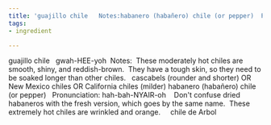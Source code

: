 ```yaml
---
title: 'guajillo chile   Notes:habanero (habañero) chile (or pepper)  Pronunciation:'
tags:
- ingredient

---
```

guajillo chile   gwah-HEE-yoh  Notes:  These moderately hot chiles are smooth, shiny, and reddish-brown.  They have a tough skin, so they need to be soaked longer than other chiles.   cascabels (rounder and shorter) OR New Mexico chiles OR California chiles (milder) habanero (habañero) chile (or pepper)   Pronunciation: hah-bah-NYAIR-oh    Don't confuse dried habaneros with the fresh version, which goes by the same name.  These extremely hot chiles are wrinkled and orange.     chile de Arbol
